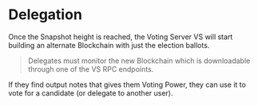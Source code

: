 # Delegation

Once the Snapshot height is reached, the Voting Server VS
will start building an alternate Blockchain with just
the election ballots.

> Delegates must monitor the new Blockchain which is
downloadable through one of the VS RPC endpoints.

If they find output notes that gives them Voting Power,
they can use it to vote for a candidate (or delegate to
another user).

